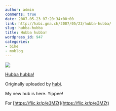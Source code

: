 ```yaml
---
author: admin
comments: true
date: 2007-05-23 07:20:34+00:00
link: http://habi.gna.ch/2007/05/23/hubba-hubba/
slug: hubba-hubba
title: Hubba hubba!
wordpress_id: 947
categories:
- bike
- moblog
---
```



[![](http://farm1.static.flickr.com/208/510539438_18d1c0e859_m.jpg)](http://www.flickr.com/photos/habi/510539438/)

[Hubba hubba!](http://www.flickr.com/photos/habi/510539438/)

Originally uploaded by [habi](http://www.flickr.com/people/habi/).

My new hub is here.
Yippee!

For [https://flic.kr/p/e3MZt](https://flic.kr/p/e3MZt)
